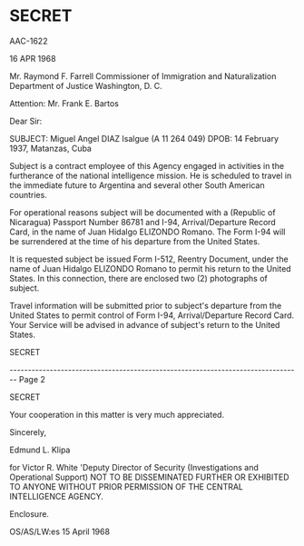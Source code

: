 # SECRET

AAC-1622

16 APR 1968

Mr. Raymond F. Farrell
Commissioner of Immigration
and Naturalization
Department of Justice
Washington, D. C.

Attention: Mr. Frank E. Bartos

Dear Sir:

SUBJECT: Miguel Angel DIAZ Isalgue (A 11 264 049)
DPOB: 14 February 1937, Matanzas, Cuba

Subject is a contract employee of this Agency engaged in activities in the furtherance of the national intelligence mission. He is scheduled to travel in the immediate future to Argentina and several other South American countries.

For operational reasons subject will be documented with a (Republic of Nicaragua) Passport Number 86781 and I-94, Arrival/Departure Record Card, in the name of Juan Hidalgo ELIZONDO Romano. The Form I-94 will be surrendered at the time of his departure from the United States.

It is requested subject be issued Form I-512, Reentry Document, under the name of Juan Hidalgo ELIZONDO Romano to permit his return to the United States. In this connection, there are enclosed two (2) photographs of subject.

Travel information will be submitted prior to subject's departure from the United States to permit control of Form I-94, Arrival/Departure Record Card. Your Service will be advised in advance of subject's return to the United States.

SECRET


-------------------------------------------------------------------------------- Page 2

SECRET

Your cooperation in this matter is very much appreciated.

Sincerely,

Edmund L. Klipa

for Victor R. White
'Deputy Director of Security
(Investigations and Operational Support)
NOT TO BE DISSEMINATED FURTHER OR EXHIBITED
TO ANYONE WITHOUT PRIOR PERMISSION OF THE
CENTRAL INTELLIGENCE AGENCY.

Enclosure.

OS/AS/LW:es 15 April 1968
